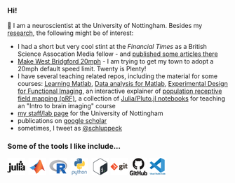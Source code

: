 ### Hi!

🔭 I am a neuroscientist at the University of Nottingham. Besides my [research](https://schluppeck.github.io/ds1/publications/), the following might be of interest:

- I had a short but very cool stint at the *Financial Times* as a British Science Assocation Media fellow - and [published some articles there](https://www.ft.com/search?q=denis+schluppeck)
- [Make West Bridgford 20mph](https://schluppeck.github.io/make-wb-20mph) - I am trying to get my town to adopt a 20mph default speed limit. Twenty is Plenty!
- I have several teaching related repos, including the material for some courses: [Learning Matlab](https://schluppeck.github.io/learningMatlab), [Data analysis for Matlab](https://schluppeck.github.io/dafni), [Experimental Design for Functional Imaging](https://schluppeck.github.io/edffi), an interactive explainer of [population receptive field mapping (pRF)](https://schluppeck.github.io/prf-explainer/), a collection of [Julia/Pluto.jl notebooks](https://schluppeck.github.io/hands-on-brain-data/) for teaching an "Intro to brain imaging" course
- [my staff/lab page](https://schluppeck.github.io/ds1) for the University of Nottingham
- publications on [google scholar](https://scholar.google.co.uk/citations?user=Av506w8AAAAJ&hl=en)
- sometimes, I tweet as [@schluppeck](https://twitter.com/schluppeck)

### Some of the tools I like include... 

<div>
  <img src="https://github.com/devicons/devicon/blob/master/icons/julia/julia-plain-wordmark.svg" title="Julia" alt="Julia" width="40" height="40"/>&nbsp;
  <img src="https://github.com/devicons/devicon/blob/master/icons/matlab/matlab-original.svg" title="Matlab" alt="Matlab" width="40" height="40"/>&nbsp;
  <img src="https://github.com/devicons/devicon/blob/master/icons/r/r-original.svg" title="AWS" alt="R" width="40" height="40"/>&nbsp;
  <img src="https://github.com/devicons/devicon/blob/master/icons/python/python-original-wordmark.svg" title="Python" alt="Python" width="40" height="40"/>&nbsp;
  <img src="https://github.com/devicons/devicon/blob/master/icons/bash/bash-original.svg" title="Bash" **alt="Bash" width="40" height="40"/>
  <img src="https://github.com/devicons/devicon/blob/master/icons/git/git-original-wordmark.svg" title="Git" **alt="Git" width="40" height="40"/>
  <img src="https://github.com/devicons/devicon/blob/master/icons/github/github-original-wordmark.svg" title="GitHub" **alt="GitHub" width="40" height="40"/>
  <img src="https://github.com/devicons/devicon/blob/master/icons/vscode/vscode-original-wordmark.svg" title="VSCode" **alt="VSCode" width="40" height="40"/>
</div>

<!--
**schluppeck/schluppeck** is a ✨ _special_ ✨ repository because its `README.md` (this file) appears on your GitHub profile.

Here are some ideas to get you started:

- 🔭 I’m currently working on ...
- 🌱 I’m currently learning ...
- 👯 I’m looking to collaborate on ...
- 🤔 I’m looking for help with ...
- 💬 Ask me about ...
- 📫 How to reach me: ...
- 😄 Pronouns: ...
- ⚡ Fun fact: ...

-->
